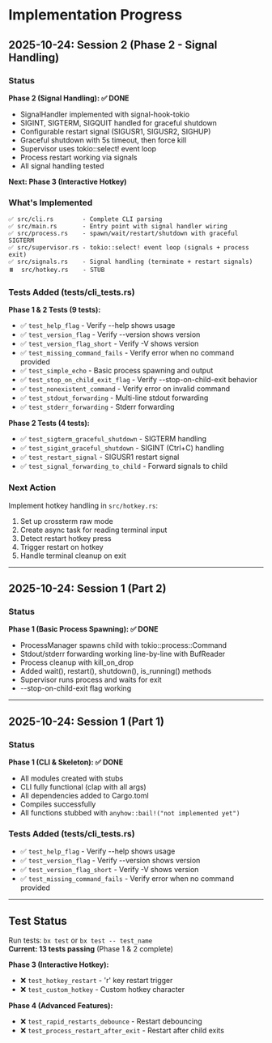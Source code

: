 # Implementation Progress

## 2025-10-24: Session 2 (Phase 2 - Signal Handling)

### Status

**Phase 2 (Signal Handling): ✅ DONE**

- SignalHandler implemented with signal-hook-tokio
- SIGINT, SIGTERM, SIGQUIT handled for graceful shutdown
- Configurable restart signal (SIGUSR1, SIGUSR2, SIGHUP)
- Graceful shutdown with 5s timeout, then force kill
- Supervisor uses tokio::select! event loop
- Process restart working via signals
- All signal handling tested

**Next: Phase 3 (Interactive Hotkey)**

### What's Implemented

```
✅ src/cli.rs        - Complete CLI parsing
✅ src/main.rs       - Entry point with signal handler wiring
✅ src/process.rs    - spawn/wait/restart/shutdown with graceful SIGTERM
✅ src/supervisor.rs - tokio::select! event loop (signals + process exit)
✅ src/signals.rs    - Signal handling (terminate + restart signals)
⏸️  src/hotkey.rs    - STUB
```

### Tests Added (tests/cli_tests.rs)

**Phase 1 & 2 Tests (9 tests):**

- ✅ `test_help_flag` - Verify --help shows usage
- ✅ `test_version_flag` - Verify --version shows version
- ✅ `test_version_flag_short` - Verify -V shows version
- ✅ `test_missing_command_fails` - Verify error when no command provided
- ✅ `test_simple_echo` - Basic process spawning and output
- ✅ `test_stop_on_child_exit_flag` - Verify --stop-on-child-exit behavior
- ✅ `test_nonexistent_command` - Verify error on invalid command
- ✅ `test_stdout_forwarding` - Multi-line stdout forwarding
- ✅ `test_stderr_forwarding` - Stderr forwarding

**Phase 2 Tests (4 tests):**

- ✅ `test_sigterm_graceful_shutdown` - SIGTERM handling
- ✅ `test_sigint_graceful_shutdown` - SIGINT (Ctrl+C) handling
- ✅ `test_restart_signal` - SIGUSR1 restart signal
- ✅ `test_signal_forwarding_to_child` - Forward signals to child

### Next Action

Implement hotkey handling in `src/hotkey.rs`:

1. Set up crossterm raw mode
2. Create async task for reading terminal input
3. Detect restart hotkey press
4. Trigger restart on hotkey
5. Handle terminal cleanup on exit

---

## 2025-10-24: Session 1 (Part 2)

### Status

**Phase 1 (Basic Process Spawning): ✅ DONE**

- ProcessManager spawns child with tokio::process::Command
- Stdout/stderr forwarding working line-by-line with BufReader
- Process cleanup with kill_on_drop
- Added wait(), restart(), shutdown(), is_running() methods
- Supervisor runs process and waits for exit
- --stop-on-child-exit flag working

---

## 2025-10-24: Session 1 (Part 1)

### Status

**Phase 1 (CLI & Skeleton): ✅ DONE**

- All modules created with stubs
- CLI fully functional (clap with all args)
- All dependencies added to Cargo.toml
- Compiles successfully
- All functions stubbed with `anyhow::bail!("not implemented yet")`

### Tests Added (tests/cli_tests.rs)

- ✅ `test_help_flag` - Verify --help shows usage
- ✅ `test_version_flag` - Verify --version shows version
- ✅ `test_version_flag_short` - Verify -V shows version
- ✅ `test_missing_command_fails` - Verify error when no command provided

---

## Test Status

Run tests: `bx test` or `bx test -- test_name`\
**Current: 13 tests passing** (Phase 1 & 2 complete)

**Phase 3 (Interactive Hotkey):**

- ❌ `test_hotkey_restart` - 'r' key restart trigger
- ❌ `test_custom_hotkey` - Custom hotkey character

**Phase 4 (Advanced Features):**

- ❌ `test_rapid_restarts_debounce` - Restart debouncing
- ❌ `test_process_restart_after_exit` - Restart after child exits
